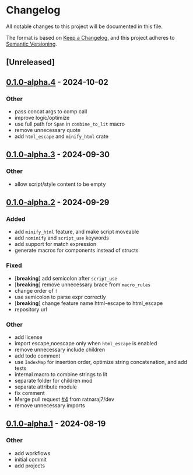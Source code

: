 # Changelog
All notable changes to this project will be documented in this file.

The format is based on [Keep a Changelog](https://keepachangelog.com/en/1.0.0/),
and this project adheres to [Semantic Versioning](https://semver.org/spec/v2.0.0.html).

## [Unreleased]

## [0.1.0-alpha.4](https://github.com/ratnaraj7/origami-engine/compare/origami-macros-v0.1.0-alpha.3...origami-macros-v0.1.0-alpha.4) - 2024-10-02

### Other

- pass concat args to comp call
- improve logic/optimize
- use full path for `Span` in `combine_to_lit` macro
- remove unnecessary quote
- add `html_escape` and `minify_html` crate

## [0.1.0-alpha.3](https://github.com/ratnaraj7/origami-engine/compare/origami-macros-v0.1.0-alpha.2...origami-macros-v0.1.0-alpha.3) - 2024-09-30

### Other

- allow script/style content to be empty

## [0.1.0-alpha.2](https://github.com/ratnaraj7/origami-engine/compare/origami-macros-v0.1.0-alpha.1...origami-macros-v0.1.0-alpha.2) - 2024-09-29

### Added

- add `minify_html` feature, and make script moveable
- add `nominify` and `script_use` keywords
- add support for match expression
- generate macros for components instead of structs

### Fixed

- [**breaking**] add semicolon after `script_use`
- [**breaking**] remove unnecessary brace from `macro_rules`
- change order of `!`
- use semicolon to parse expr correctly
- [**breaking**] change feature name html-escape to html_escape
- repository url

### Other

- add license
- import escape,noescape only when `html_escape` is enabled
- remove unnecessary include children
- add todo comment
- use `IndexMap` for insertion order, optimize string concatenation, and add tests
- internal macro to combine strings to lit
- separate folder for children mod
- separate attribute module
- fix comment
- Merge pull request [#4](https://github.com/ratnaraj7/origami-engine/pull/4) from ratnaraj7/dev
- remove unnecessary imports

## [0.1.0-alpha.1](https://github.com/ratnaraj7/origami-engine/releases/tag/origami-macros-v0.1.0-alpha.1) - 2024-08-19

### Other
- add workflows
- initial commit
- add projects

